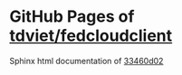 GitHub Pages of [tdviet/fedcloudclient](https://github.com/tdviet/fedcloudclient.git)
===
Sphinx html documentation of [33460d02](https://github.com/tdviet/fedcloudclient/tree/33460d02ac17ea648403881c0c302b5bf5c2a755)
